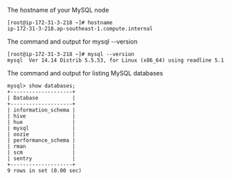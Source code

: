 The hostname of your MySQL node
```
[root@ip-172-31-3-218 ~]# hostname
ip-172-31-3-218.ap-southeast-1.compute.internal
```

The command and output for mysql --version
```
[root@ip-172-31-3-218 ~]# mysql --version
mysql  Ver 14.14 Distrib 5.5.53, for Linux (x86_64) using readline 5.1
```

The command and output for listing MySQL databases
```
mysql> show databases;
+--------------------+
| Database           |
+--------------------+
| information_schema |
| hive               |
| hue                |
| mysql              |
| oozie              |
| performance_schema |
| rman               |
| scm                |
| sentry             |
+--------------------+
9 rows in set (0.00 sec)
```
